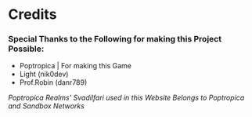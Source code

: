# Credits

### Special Thanks to the Following for making this Project Possible:
- Poptropica | For making this Game
- Light (nik0dev) 
- Prof.Robin (danr789) 


_Poptropica Realms' Svadilfari used in this Website Belongs to Poptropica and Sandbox Networks_